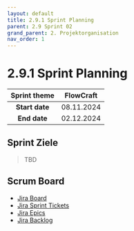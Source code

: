 ```yaml
---
layout: default
title: 2.9.1 Sprint Planning
parent: 2.9 Sprint 02
grand_parent: 2. Projektorganisation
nav_order: 1
---
```


# 2.9.1 Sprint Planning

| **Sprint theme** | FlowCraft  |
| :--------------: | ---------- |
|  **Start date**  | 08.11.2024 |
|   **End date**   | 02.12.2024 |

## Sprint Ziele

> TBD

## Scrum Board

- [Jira Board](https://itcne23.atlassian.net/jira/software/projects/CNC/boards/5)
- [Jira Sprint Tickets](https://itcne23.atlassian.net/jira/software/projects/CNC/issues/CNC-32?jql=project%20%3D%20%22CNC%22%20AND%20sprint%20IN%20%2810%2C%2011%29%20ORDER%20BY%20created%20DESC)
- [Jira Epics](https://itcne23.atlassian.net/jira/software/projects/CNC/issues/CNC-32?jql=project%20%3D%20%22CNC%22%20AND%20sprint%20%3D%2010%20AND%20type%20%3D%20Epic%20ORDER%20BY%20created%20DESC)
- [Jira Backlog](https://itcne23.atlassian.net/jira/software/projects/CNC/boards/5/backlog)